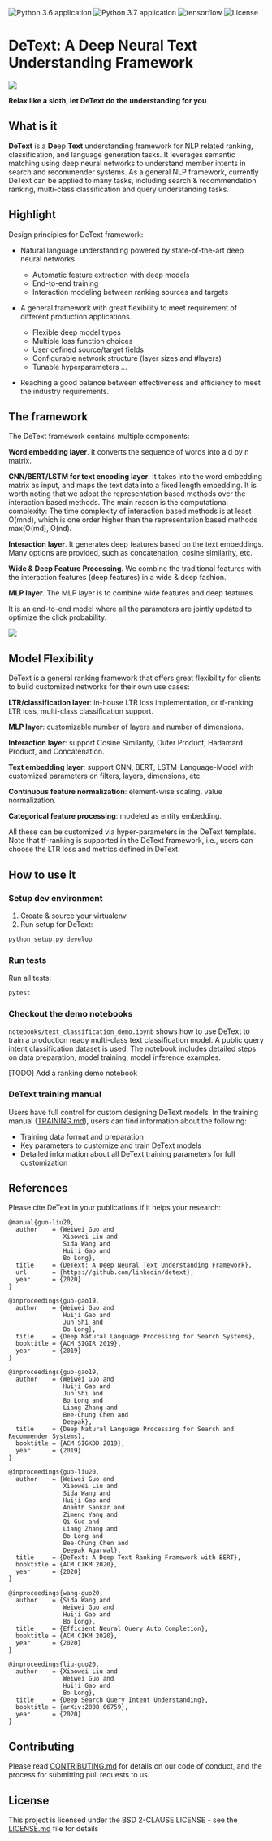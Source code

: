 ![Python 3.6 application](https://github.com/linkedin/detext/workflows/Python%203.6%20application/badge.svg) ![Python 3.7 application](https://github.com/linkedin/detext/workflows/Python%203.7%20application/badge.svg)  ![tensorflow](https://img.shields.io/badge/tensorflow-1.14.0-green.svg) ![License](https://img.shields.io/badge/License-BSD%202--Clause-orange.svg)

DeText: A Deep Neural Text Understanding Framework
========

![](thumbnail_DeText.png) 

**Relax like a sloth, let DeText do the understanding for you**

## What is it
**DeText** is a **De**ep **Text** understanding framework for NLP related ranking, classification, and language generation tasks.  It leverages semantic matching using deep neural networks to 
understand member intents in search and recommender systems. 
As a general NLP framework, currently DeText can be applied to many tasks, 
including search & recommendation ranking, multi-class classification and query understanding tasks.

## Highlight
Design principles for DeText framework:
* Natural language understanding powered by state-of-the-art deep neural networks
  * Automatic feature extraction with deep models
  * End-to-end training
  * Interaction modeling between ranking sources and targets
* A general framework with great flexibility to meet requirement of different production applications.
  * Flexible deep model types
  * Multiple loss function choices
  * User defined source/target fields
  * Configurable network structure (layer sizes and #layers)
  * Tunable hyperparameters
...
  
* Reaching a good balance between effectiveness and efficiency to meet the industry requirements.

## The framework
The DeText framework contains multiple components:

**Word embedding layer**.  It converts the sequence of words into a d by n matrix.

**CNN/BERT/LSTM for text encoding layer**.  It takes into the word embedding matrix as input, and maps the text data into a fixed length embedding.  It is worth noting that we adopt the representation based methods over the interaction based methods.  The main reason is the computational complexity: The time complexity of interaction based methods is at least O(mnd), which is one order higher than the representation based methods max(O(md), O(nd).

**Interaction layer**.  It generates deep features based on the text embeddings.  Many options are provided, such as concatenation, cosine similarity, etc.

**Wide & Deep Feature Processing**.  We combine the traditional features with the interaction features (deep features) in a wide & deep fashion.

**MLP layer**. The MLP layer is to combine wide features and deep features. 

It is an end-to-end model where all the parameters are jointly updated to optimize the click probability.

![](detext_model_architecture.png) 

## Model Flexibility
DeText is a general ranking framework that offers great flexibility for clients to build customized networks for their own use cases:

**LTR/classification layer**: in-house LTR loss implementation, or tf-ranking LTR loss, multi-class classification support.

**MLP layer**: customizable number of layers and number of dimensions.

**Interaction layer**: support Cosine Similarity, Outer Product, Hadamard Product, and Concatenation.

**Text embedding layer**: support CNN, BERT, LSTM-Language-Model with customized parameters on filters, layers, dimensions, etc.

**Continuous feature normalization**: element-wise scaling, value normalization.

**Categorical feature processing**: modeled as entity embedding.

All these can be customized via hyper-parameters in the DeText template. Note that tf-ranking is supported in the DeText framework, i.e., users can choose the LTR loss and metrics defined in DeText.

## How to use it
### Setup dev environment

1. Create & source your virtualenv
1. Run setup for DeText:

```bash
python setup.py develop
```

### Run tests

Run all tests:

```bash
pytest 
```

### Checkout the demo notebooks
`notebooks/text_classification_demo.ipynb` shows how to use DeText to train a production ready multi-class text classification model. A public query intent classification dataset is used. The notebook includes detailed steps on data preparation, model training, model inference examples.

\[TODO\] Add a ranking demo notebook

### DeText training manual

Users have full control for custom designing DeText models. In the training manual ([TRAINING.md](TRAINING.md)), users can find information about the following:
* Training data format and preparation
* Key parameters to customize and train DeText models
* Detailed information about all DeText training parameters for full customization

## **References**
Please cite DeText in your publications if it helps your research:
```
@manual{guo-liu20,
  author    = {Weiwei Guo and
               Xiaowei Liu and
               Sida Wang and 
               Huiji Gao and
               Bo Long},
  title     = {DeText: A Deep Neural Text Understanding Framework},
  url       = {https://github.com/linkedin/detext},
  year      = {2020}
}

@inproceedings{guo-gao19,
  author    = {Weiwei Guo and
               Huiji Gao and
               Jun Shi and 
               Bo Long},
  title     = {Deep Natural Language Processing for Search Systems},
  booktitle = {ACM SIGIR 2019},
  year      = {2019}
}

@inproceedings{guo-gao19,
  author    = {Weiwei Guo and
               Huiji Gao and
               Jun Shi and 
               Bo Long and 
               Liang Zhang and
               Bee-Chung Chen and
               Deepak},
  title     = {Deep Natural Language Processing for Search and Recommender Systems},
  booktitle = {ACM SIGKDD 2019},
  year      = {2019}
}

@inproceedings{guo-liu20,
  author    = {Weiwei Guo and
               Xiaowei Liu and
               Sida Wang and 
               Huiji Gao and
               Ananth Sankar and 
               Zimeng Yang and 
               Qi Guo and 
               Liang Zhang and
               Bo Long and 
               Bee-Chung Chen and 
               Deepak Agarwal},
  title     = {DeText: A Deep Text Ranking Framework with BERT},
  booktitle = {ACM CIKM 2020},
  year      = {2020}
}

@inproceedings{wang-guo20,
  author    = {Sida Wang and
               Weiwei Guo and
               Huiji Gao and
               Bo Long},
  title     = {Efficient Neural Query Auto Completion},
  booktitle = {ACM CIKM 2020},
  year      = {2020}
}

@inproceedings{liu-guo20,
  author    = {Xiaowei Liu and
               Weiwei Guo and
               Huiji Gao and
               Bo Long},
  title     = {Deep Search Query Intent Understanding},
  booktitle = {arXiv:2008.06759},
  year      = {2020}
}
```

## Contributing

Please read [CONTRIBUTING.md](CONTRIBUTING.md) for details on our code of conduct, and the process for submitting pull requests to us.

## License

This project is licensed under the BSD 2-CLAUSE LICENSE - see the [LICENSE.md](LICENSE.md) file for details
